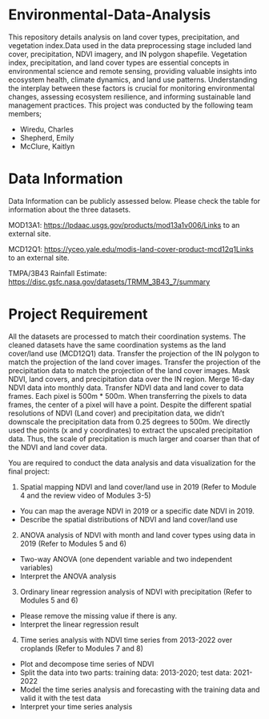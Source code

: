 # Environmental-Data-Analysis
This repository details analysis on land cover types, precipitation, and vegetation index.Data used in the data preprocessing stage included land cover, precipitation, NDVI imagery, and IN polygon shapefile.
Vegetation index, precipitation, and land cover types are essential concepts in environmental science and remote sensing, providing valuable insights into ecosystem health, climate dynamics, and land use patterns. Understanding the interplay between these factors is crucial for monitoring environmental changes, assessing ecosystem resilience, and informing sustainable land management practices.
This project was conducted by the following team members;
- Wiredu, Charles
- Shepherd, Emily 
- McClure, Kaitlyn
  
# Data Information
Data Information can be publicly assessed below.
Please check the table for information about the three datasets.

MOD13A1: https://lpdaac.usgs.gov/products/mod13a1v006/Links to an external site.

MCD12Q1: https://yceo.yale.edu/modis-land-cover-product-mcd12q1Links to an external site.

TMPA/3B43 Rainfall Estimate:  https://disc.gsfc.nasa.gov/datasets/TRMM_3B43_7/summary

# Project Requirement
All the datasets are processed to match their coordination systems. The cleaned datasets have the same coordination systems as the land cover/land use (MCD12Q1) data. 
Transfer the projection of the IN polygon to match the projection of the land cover images.
Transfer the projection of the precipitation data to match the projection of the land cover images.
Mask NDVI, land covers, and precipitation data over the IN region.
Merge 16-day NDVI data into monthly data.
Transfer NDVI data and land cover to data frames. Each pixel is 500m * 500m. When transferring the pixels to data frames, the center of a pixel will have a point.
Despite the different spatial resolutions of NDVI (Land cover) and precipitation data, we didn’t downscale the precipitation data from 0.25 degrees to 500m. We directly used the points (x and y coordinates) to extract the upscaled precipitation data. Thus, the scale of precipitation is much larger and coarser than that of the NDVI and land cover data.

You are required to conduct the data analysis and data visualization for the final project:
1. Spatial mapping NDVI and land cover/land use in 2019 (Refer to Module 4 and the review video of Modules 3-5)
   
- You can map the average NDVI in 2019 or a specific date NDVI in 2019.
- Describe the spatial  distributions of NDVI and land cover/land use

2. ANOVA analysis of NDVI with month and land cover types using data in 2019 (Refer to Modules 5 and 6)

- Two-way ANOVA (one dependent variable and two independent variables)
- Interpret the ANOVA analysis
  
3. Ordinary linear regression analysis of NDVI with precipitation  (Refer to Modules 5 and 6)

- Please remove the missing value if there is any.
- Interpret the linear regression result
  
4. Time series analysis with NDVI time series from 2013-2022 over croplands (Refer to Modules 7 and 8)

- Plot and decompose time series of NDVI
- Split the data into two parts: training data: 2013-2020; test data: 2021-2022
- Model the time series analysis and forecasting with the training data and valid it with the test data
- Interpret your time series analysis
